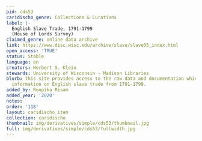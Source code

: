 ```yaml
---
pid: cds53
caridischo_genre: Collections & Curations
label: |-
  English Slave Trade, 1791-1799
  (House of Lords Survey)
claimed_genre: online data archive
link: https://www.disc.wisc.edu/archive/slave/slave05_index.html
open_access: 'TRUE'
status: Stable
language: en
creators: Herbert S. Klein
stewards: University of Wisconsin - Madison Libraries
blurb: This site provides access to the raw data and documentation which contains
  information on English slave trade from 1791-1799.
added_by: Roopika Risam
added_year: '2020'
notes: 
order: '118'
layout: caridischo_item
collection: caridischo
thumbnail: img/derivatives/simple/cds53/thumbnail.jpg
full: img/derivatives/simple/cds53/fullwidth.jpg
---
```

